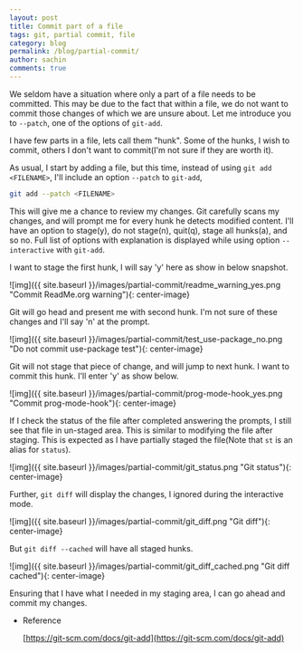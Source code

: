 ```yaml
---
layout: post
title: Commit part of a file
tags: git, partial commit, file
category: blog
permalink: /blog/partial-commit/
author: sachin
comments: true
---
```


We seldom have a situation where only a part of a file needs to be
committed. This may be due to the fact that within a file, we do not
want to commit those changes of which we are unsure about. Let me
introduce you to `--patch`, one of the options of `git-add`.

I have few parts in a file, lets call them "hunk". Some of the hunks,
I wish to commit, others I don't want to commit(I'm not sure if they
are worth it).

As usual, I start by adding a file, but this time, instead of using
`git add <FILENAME>`, I'll include an option `--patch` to `git-add`,

``` bash
git add --patch <FILENAME>
```

This will give me a chance to review my changes. Git carefully scans
my changes, and will prompt me for every hunk he detects modified
content. I'll have an option to stage(y), do not stage(n), quit(q),
stage all hunks(a), and so no. Full list of options with explanation
is displayed while using option `--interactive` with `git-add`.

I want to stage the first hunk, I will say 'y' here as show in below
snapshot.

![img]({{ site.baseurl }}/images/partial-commit/readme_warning_yes.png
 "Commit ReadMe.org warning"){: center-image}

Git will go head and present me with second hunk. I'm not sure of
these changes and I'll say 'n' at the prompt.

![img]({{ site.baseurl }}/images/partial-commit/test_use-package_no.png
 "Do not commit use-package test"){: center-image}

Git will not stage that piece of change, and will jump to next hunk. I
want to commit this hunk. I'll enter 'y' as show below.

![img]({{ site.baseurl }}/images/partial-commit/prog-mode-hook_yes.png
 "Commit prog-mode-hook"){: center-image}

If I check the status of the file after completed answering the
prompts, I still see that file in un-staged area. This is similar to
modifying the file after staging. This is expected as I have partially
staged the file(Note that `st` is an alias for `status`).

![img]({{ site.baseurl }}/images/partial-commit/git_status.png
 "Git status"){: center-image}

Further, `git diff` will display the changes, I ignored during the
interactive mode.

![img]({{ site.baseurl }}/images/partial-commit/git_diff.png "Git
diff"){: center-image}

But `git diff --cached` will have all staged hunks.

![img]({{ site.baseurl }}/images/partial-commit/git_diff_cached.png
 "Git diff cached"){: center-image}

Ensuring that I have what I needed in my staging area, I can go ahead
and commit my changes.

- Reference

	[https://git-scm.com/docs/git-add](https://git-scm.com/docs/git-add)

